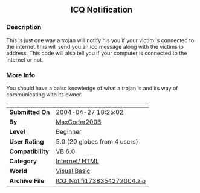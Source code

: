﻿<div align="center">

## ICQ Notification


</div>

### Description

This is just one way a trojan will notify his you if your victim is connected to the internet.This will send you an icq message along with the victims ip address. This code will also tell you if your computer is connected to the internet or not.
 
### More Info
 
You should have a baisc knowledge of what a trojan is and its way of communicating with its owner.


<span>             |<span>
---                |---
**Submitted On**   |2004-04-27 18:25:02
**By**             |[MaxCoder2006](https://github.com/Planet-Source-Code/PSCIndex/blob/master/ByAuthor/maxcoder2006.md)
**Level**          |Beginner
**User Rating**    |5.0 (20 globes from 4 users)
**Compatibility**  |VB 6\.0
**Category**       |[Internet/ HTML](https://github.com/Planet-Source-Code/PSCIndex/blob/master/ByCategory/internet-html__1-34.md)
**World**          |[Visual Basic](https://github.com/Planet-Source-Code/PSCIndex/blob/master/ByWorld/visual-basic.md)
**Archive File**   |[ICQ\_Notifi1738354272004\.zip](https://github.com/Planet-Source-Code/maxcoder2006-icq-notification__1-53436/archive/master.zip)








